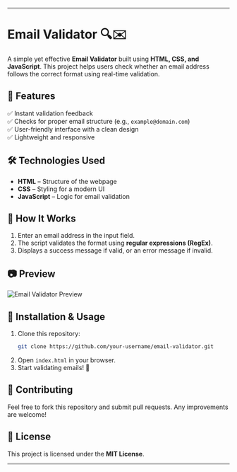 
---  

# Email Validator 🔍✉️  

A simple yet effective **Email Validator** built using **HTML, CSS, and JavaScript**. This project helps users check whether an email address follows the correct format using real-time validation.  

## 🚀 Features  
✅ Instant validation feedback  
✅ Checks for proper email structure (e.g., `example@domain.com`)  
✅ User-friendly interface with a clean design  
✅ Lightweight and responsive  

## 🛠️ Technologies Used  
- **HTML** – Structure of the webpage  
- **CSS** – Styling for a modern UI  
- **JavaScript** – Logic for email validation  

## 🎯 How It Works  
1. Enter an email address in the input field.  
2. The script validates the format using **regular expressions (RegEx)**.  
3. Displays a success message if valid, or an error message if invalid.  

## 📷 Preview  
![Email Validator Preview](image.png)

## 📂 Installation & Usage  
1. Clone this repository:  
   ```sh  
   git clone https://github.com/your-username/email-validator.git  
   ```  
2. Open `index.html` in your browser.  
3. Start validating emails! 🎉  

## 🤝 Contributing  
Feel free to fork this repository and submit pull requests. Any improvements are welcome!  

## 📜 License  
This project is licensed under the **MIT License**.  

---
